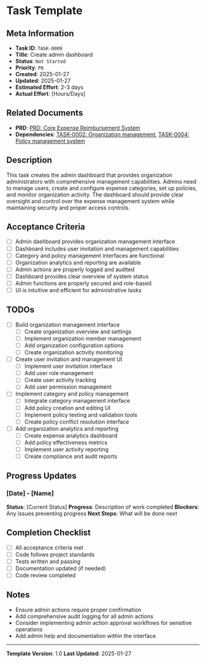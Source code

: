 # Task Template

## Meta Information

- **Task ID**: `TASK-0009`
- **Title**: Create admin dashboard
- **Status**: `Not Started`
- **Priority**: `P0`
- **Created**: 2025-01-27
- **Updated**: 2025-01-27
- **Estimated Effort**: 2-3 days
- **Actual Effort**: [Hours/Days]

## Related Documents

- **PRD**: [PRD: Core Expense Reimbursement System](../product/prd-main.md)
- **Dependencies**: [TASK-0002: Organization management](task-0002-organization-management.md), [TASK-0004: Policy management system](task-0004-policy-management-system.md)

## Description

This task creates the admin dashboard that provides organization administrators with comprehensive management capabilities. Admins need to manage users, create and configure expense categories, set up policies, and monitor organization activity. The dashboard should provide clear oversight and control over the expense management system while maintaining security and proper access controls.

## Acceptance Criteria

- [ ] Admin dashboard provides organization management interface
- [ ] Dashboard includes user invitation and management capabilities
- [ ] Category and policy management interfaces are functional
- [ ] Organization analytics and reporting are available
- [ ] Admin actions are properly logged and audited
- [ ] Dashboard provides clear overview of system status
- [ ] Admin functions are properly secured and role-based
- [ ] UI is intuitive and efficient for administrative tasks

## TODOs

- [ ] Build organization management interface
  - [ ] Create organization overview and settings
  - [ ] Implement organization member management
  - [ ] Add organization configuration options
  - [ ] Create organization activity monitoring
- [ ] Create user invitation and management UI
  - [ ] Implement user invitation interface
  - [ ] Add user role management
  - [ ] Create user activity tracking
  - [ ] Add user permission management
- [ ] Implement category and policy management
  - [ ] Integrate category management interface
  - [ ] Add policy creation and editing UI
  - [ ] Implement policy testing and validation tools
  - [ ] Create policy conflict resolution interface
- [ ] Add organization analytics and reporting
  - [ ] Create expense analytics dashboard
  - [ ] Add policy effectiveness metrics
  - [ ] Implement user activity reporting
  - [ ] Create compliance and audit reports

## Progress Updates

### [Date] - [Name]
**Status**: [Current Status]
**Progress**: Description of work completed
**Blockers**: Any issues preventing progress
**Next Steps**: What will be done next

## Completion Checklist

- [ ] All acceptance criteria met
- [ ] Code follows project standards
- [ ] Tests written and passing
- [ ] Documentation updated (if needed)
- [ ] Code review completed

## Notes

- Ensure admin actions require proper confirmation
- Add comprehensive audit logging for all admin actions
- Consider implementing admin action approval workflows for sensitive operations
- Add admin help and documentation within the interface

---

**Template Version**: 1.0
**Last Updated**: 2025-01-27
